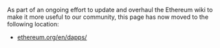As part of an ongoing effort to update and overhaul the Ethereum wiki to make it more useful to our community, this page has now moved to the following location:

- [ethereum.org/en/dapps/](https://ethereum.org/en/dapps/)